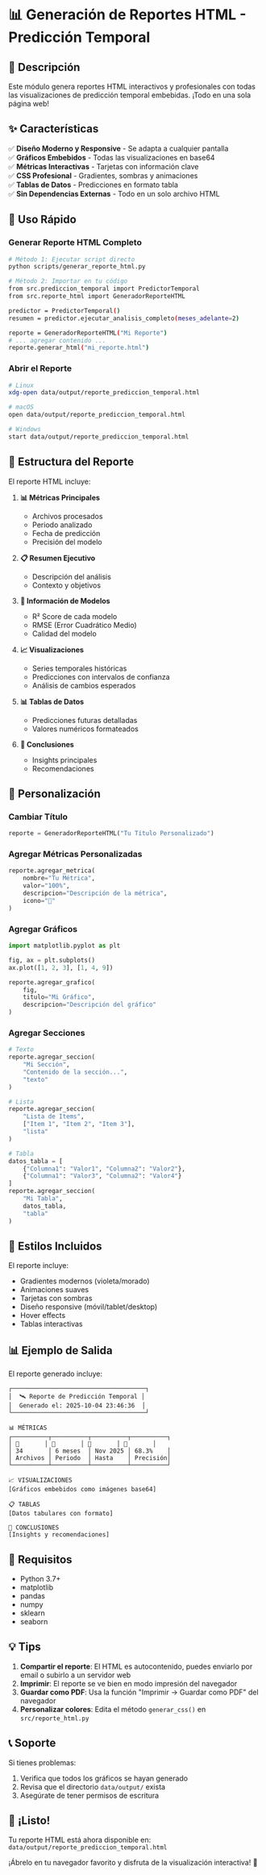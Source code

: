 # 📊 Generación de Reportes HTML - Predicción Temporal

## 🎯 Descripción

Este módulo genera reportes HTML interactivos y profesionales con todas las visualizaciones de predicción temporal embebidas. ¡Todo en una sola página web!

## ✨ Características

✅ **Diseño Moderno y Responsive** - Se adapta a cualquier pantalla  
✅ **Gráficos Embebidos** - Todas las visualizaciones en base64  
✅ **Métricas Interactivas** - Tarjetas con información clave  
✅ **CSS Profesional** - Gradientes, sombras y animaciones  
✅ **Tablas de Datos** - Predicciones en formato tabla  
✅ **Sin Dependencias Externas** - Todo en un solo archivo HTML

## 🚀 Uso Rápido

### Generar Reporte HTML Completo

```bash
# Método 1: Ejecutar script directo
python scripts/generar_reporte_html.py

# Método 2: Importar en tu código
from src.prediccion_temporal import PredictorTemporal
from src.reporte_html import GeneradorReporteHTML

predictor = PredictorTemporal()
resumen = predictor.ejecutar_analisis_completo(meses_adelante=2)

reporte = GeneradorReporteHTML("Mi Reporte")
# ... agregar contenido ...
reporte.generar_html("mi_reporte.html")
```

### Abrir el Reporte

```bash
# Linux
xdg-open data/output/reporte_prediccion_temporal.html

# macOS
open data/output/reporte_prediccion_temporal.html

# Windows
start data/output/reporte_prediccion_temporal.html
```

## 📁 Estructura del Reporte

El reporte HTML incluye:

1. **📊 Métricas Principales**

   - Archivos procesados
   - Periodo analizado
   - Fecha de predicción
   - Precisión del modelo

2. **📋 Resumen Ejecutivo**

   - Descripción del análisis
   - Contexto y objetivos

3. **🤖 Información de Modelos**

   - R² Score de cada modelo
   - RMSE (Error Cuadrático Medio)
   - Calidad del modelo

4. **📈 Visualizaciones**

   - Series temporales históricas
   - Predicciones con intervalos de confianza
   - Análisis de cambios esperados

5. **📊 Tablas de Datos**

   - Predicciones futuras detalladas
   - Valores numéricos formateados

6. **🎯 Conclusiones**
   - Insights principales
   - Recomendaciones

## 🎨 Personalización

### Cambiar Título

```python
reporte = GeneradorReporteHTML("Tu Título Personalizado")
```

### Agregar Métricas Personalizadas

```python
reporte.agregar_metrica(
    nombre="Tu Métrica",
    valor="100%",
    descripcion="Descripción de la métrica",
    icono="🎯"
)
```

### Agregar Gráficos

```python
import matplotlib.pyplot as plt

fig, ax = plt.subplots()
ax.plot([1, 2, 3], [1, 4, 9])

reporte.agregar_grafico(
    fig,
    titulo="Mi Gráfico",
    descripcion="Descripción del gráfico"
)
```

### Agregar Secciones

```python
# Texto
reporte.agregar_seccion(
    "Mi Sección",
    "Contenido de la sección...",
    "texto"
)

# Lista
reporte.agregar_seccion(
    "Lista de Items",
    ["Item 1", "Item 2", "Item 3"],
    "lista"
)

# Tabla
datos_tabla = [
    {"Columna1": "Valor1", "Columna2": "Valor2"},
    {"Columna1": "Valor3", "Columna2": "Valor4"}
]
reporte.agregar_seccion(
    "Mi Tabla",
    datos_tabla,
    "tabla"
)
```

## 🎨 Estilos Incluidos

El reporte incluye:

- Gradientes modernos (violeta/morado)
- Animaciones suaves
- Tarjetas con sombras
- Diseño responsive (móvil/tablet/desktop)
- Hover effects
- Tablas interactivas

## 📊 Ejemplo de Salida

El reporte generado incluye:

```
┌─────────────────────────────────────┐
│  🛰️ Reporte de Predicción Temporal │
│  Generado el: 2025-10-04 23:46:36  │
└─────────────────────────────────────┘

📊 MÉTRICAS
┌──────────┬──────────┬──────────┬──────────┐
│ 📁       │ 📅       │ 🔮       │ 🎯       │
│ 34       │ 6 meses  │ Nov 2025 │ 68.3%    │
│ Archivos │ Periodo  │ Hasta    │ Precisión│
└──────────┴──────────┴──────────┴──────────┘

📈 VISUALIZACIONES
[Gráficos embebidos como imágenes base64]

📋 TABLAS
[Datos tabulares con formato]

🎯 CONCLUSIONES
[Insights y recomendaciones]
```

## 🔧 Requisitos

- Python 3.7+
- matplotlib
- pandas
- numpy
- sklearn
- seaborn

## 💡 Tips

1. **Compartir el reporte**: El HTML es autocontenido, puedes enviarlo por email o subirlo a un servidor web
2. **Imprimir**: El reporte se ve bien en modo impresión del navegador
3. **Guardar como PDF**: Usa la función "Imprimir → Guardar como PDF" del navegador
4. **Personalizar colores**: Edita el método `generar_css()` en `src/reporte_html.py`

## 📞 Soporte

Si tienes problemas:

1. Verifica que todos los gráficos se hayan generado
2. Revisa que el directorio `data/output/` exista
3. Asegúrate de tener permisos de escritura

## 🎉 ¡Listo!

Tu reporte HTML está ahora disponible en:
`data/output/reporte_prediccion_temporal.html`

¡Ábrelo en tu navegador favorito y disfruta de la visualización interactiva! 🚀
